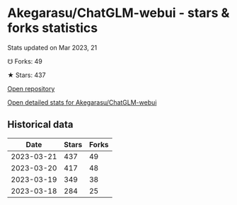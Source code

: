 # Akegarasu/ChatGLM-webui - stars & forks statistics

Stats updated on Mar 2023, 21

☋ Forks: 49

★ Stars: 437

[Open repository](https://github.com/Akegarasu/ChatGLM-webui)

[Open detailed stats for Akegarasu/ChatGLM-webui](https://reviewgithub.com/rep/Akegarasu/ChatGLM-webui)

## Historical data
| Date | Stars | Forks |
|------|-------|-------|
| 2023-03-21 | 437 | 49 | 
| 2023-03-20 | 417 | 48 | 
| 2023-03-19 | 349 | 38 | 
| 2023-03-18 | 284 | 25 | 

